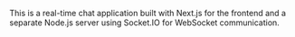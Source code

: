 This is a real-time chat application built with Next.js for the frontend and a separate Node.js server using Socket.IO for WebSocket communication. 
